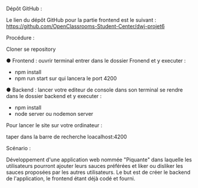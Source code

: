 Dépôt GitHub :

Le lien du dépôt GitHub pour la partie frontend est le suivant : https://github.com/OpenClassrooms-Student-Center/dwj-projet6

Procédure :

Cloner se repository 


● Frontend :
ouvrir terminal 
entrer dans le dossier Fronend 
et y executer :
- npm install
- npm run start
 sur qui lancera le port 4200

● Backend :
 lancer votre editeur de console 
 dans son terminal se rendre dans le dossier backend et y executer :

- npm install
- node server ou nodemon server

Pour lancer le site sur votre ordinateur :

taper dans la barre de recherche loacalhost:4200

Scénario :

Développement d'une application web nommée "Piquante" dans laquelle les utilisateurs pourront ajouter leurs sauces préférées et liker ou disliker les sauces proposées par les autres utilisateurs. Le but est de créer le backend de l'application, le frontend étant déjà codé et fourni.

